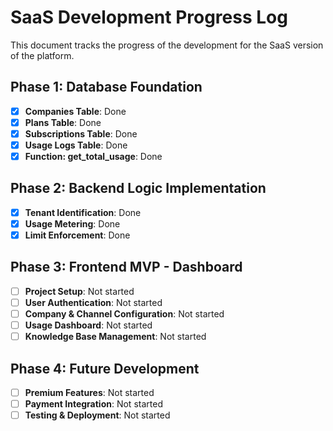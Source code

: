 # SaaS Development Progress Log

This document tracks the progress of the development for the SaaS version of the platform.


## Phase 1: Database Foundation
- [x] **Companies Table**: Done
- [x] **Plans Table**: Done
- [x] **Subscriptions Table**: Done
- [x] **Usage Logs Table**: Done
- [x] **Function: get_total_usage**: Done

## Phase 2: Backend Logic Implementation
- [x] **Tenant Identification**: Done
- [x] **Usage Metering**: Done
- [x] **Limit Enforcement**: Done

## Phase 3: Frontend MVP - Dashboard
- [ ] **Project Setup**: Not started
- [ ] **User Authentication**: Not started
- [ ] **Company & Channel Configuration**: Not started
- [ ] **Usage Dashboard**: Not started
- [ ] **Knowledge Base Management**: Not started

## Phase 4: Future Development
- [ ] **Premium Features**: Not started
- [ ] **Payment Integration**: Not started
- [ ] **Testing & Deployment**: Not started